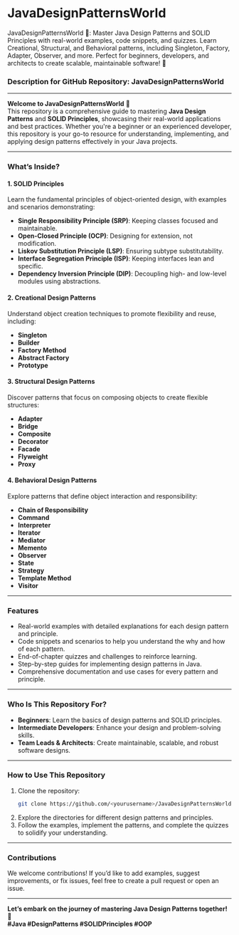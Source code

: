 # JavaDesignPatternsWorld
JavaDesignPatternsWorld 🌟: Master Java Design Patterns and SOLID Principles with real-world examples, code snippets, and quizzes. Learn Creational, Structural, and Behavioral patterns, including Singleton, Factory, Adapter, Observer, and more. Perfect for beginners, developers, and architects to create scalable, maintainable software! 🚀

### **Description for GitHub Repository: JavaDesignPatternsWorld**

---

**Welcome to JavaDesignPatternsWorld** 🌟  
This repository is a comprehensive guide to mastering **Java Design Patterns** and **SOLID Principles**, showcasing their real-world applications and best practices. Whether you're a beginner or an experienced developer, this repository is your go-to resource for understanding, implementing, and applying design patterns effectively in your Java projects.

---

### **What’s Inside?**

#### **1. SOLID Principles**  
Learn the fundamental principles of object-oriented design, with examples and scenarios demonstrating:  
- **Single Responsibility Principle (SRP)**: Keeping classes focused and maintainable.  
- **Open-Closed Principle (OCP)**: Designing for extension, not modification.  
- **Liskov Substitution Principle (LSP)**: Ensuring subtype substitutability.  
- **Interface Segregation Principle (ISP)**: Keeping interfaces lean and specific.  
- **Dependency Inversion Principle (DIP)**: Decoupling high- and low-level modules using abstractions.  

#### **2. Creational Design Patterns**  
Understand object creation techniques to promote flexibility and reuse, including:  
- **Singleton**  
- **Builder**  
- **Factory Method**  
- **Abstract Factory**  
- **Prototype**  

#### **3. Structural Design Patterns**  
Discover patterns that focus on composing objects to create flexible structures:  
- **Adapter**  
- **Bridge**  
- **Composite**  
- **Decorator**  
- **Facade**  
- **Flyweight**  
- **Proxy**  

#### **4. Behavioral Design Patterns**  
Explore patterns that define object interaction and responsibility:  
- **Chain of Responsibility**  
- **Command**  
- **Interpreter**  
- **Iterator**  
- **Mediator**  
- **Memento**  
- **Observer**  
- **State**  
- **Strategy**  
- **Template Method**  
- **Visitor**  

---

### **Features**  
- Real-world examples with detailed explanations for each design pattern and principle.  
- Code snippets and scenarios to help you understand the why and how of each pattern.  
- End-of-chapter quizzes and challenges to reinforce learning.  
- Step-by-step guides for implementing design patterns in Java.  
- Comprehensive documentation and use cases for every pattern and principle.  

---

### **Who Is This Repository For?**  
- **Beginners**: Learn the basics of design patterns and SOLID principles.  
- **Intermediate Developers**: Enhance your design and problem-solving skills.  
- **Team Leads & Architects**: Create maintainable, scalable, and robust software designs.  

---

### **How to Use This Repository**  
1. Clone the repository:  
   ```bash
   git clone https://github.com/<yourusername>/JavaDesignPatternsWorld.git
   ```
2. Explore the directories for different design patterns and principles.  
3. Follow the examples, implement the patterns, and complete the quizzes to solidify your understanding.  

---

### **Contributions**  
We welcome contributions! If you’d like to add examples, suggest improvements, or fix issues, feel free to create a pull request or open an issue.

---

**Let’s embark on the journey of mastering Java Design Patterns together!** 🚀  
**#Java #DesignPatterns #SOLIDPrinciples #OOP**  
